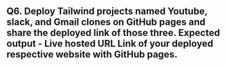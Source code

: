 ## Q6. Deploy Tailwind projects named Youtube, slack, and Gmail clones on GitHub pages and share the deployed link of those three. Expected output - Live hosted URL Link of your deployed respective website with GitHub pages.
